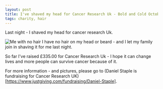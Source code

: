 ```yaml
---
layout: post
title: I've shaved my head for Cancer Research Uk - Bold and Cold October 2016
tags: charity, hair
---
```

Last night - I shaved my head for cancer research Uk. 

![Me with no hair](https://images.jg-cdn.com/image/36f57cbd-4c24-4f6b-adbf-1627e0f1a949.jpg?template=FundraisingPageHeroImageM)
I have no hair on my head or beard - and I let my family join in shaving it for me last night.

So far I've raised £335.00 for Cancer Research Uk - I hope it can change lives and more people can survive cancer because of it.

For more information - and pictures, please go to (Daniel Staple is fundraising for Cancer Research UK)[https://www.justgiving.com/fundraising/Daniel-Staple].

